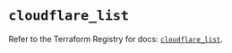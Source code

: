 # `cloudflare_list`

Refer to the Terraform Registry for docs: [`cloudflare_list`](https://registry.terraform.io/providers/cloudflare/cloudflare/4.51.0/docs/resources/list).
